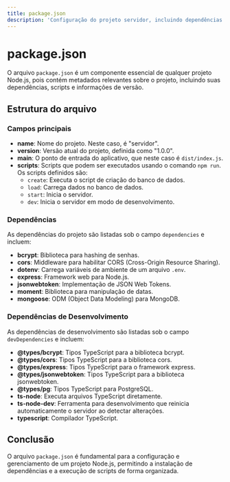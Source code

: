 ```yaml
---
title: package.json
description: 'Configuração do projeto servidor, incluindo dependências e scripts.'
---
```


# package.json

O arquivo `package.json` é um componente essencial de qualquer projeto Node.js, pois contém metadados relevantes sobre o projeto, incluindo suas dependências, scripts e informações de versão.

## Estrutura do arquivo

### Campos principais

- **name**: Nome do projeto. Neste caso, é "servidor".
- **version**: Versão atual do projeto, definida como "1.0.0".
- **main**: O ponto de entrada do aplicativo, que neste caso é `dist/index.js`.
- **scripts**: Scripts que podem ser executados usando o comando `npm run`. Os scripts definidos são:
  - `create`: Executa o script de criação do banco de dados.
  - `load`: Carrega dados no banco de dados.
  - `start`: Inicia o servidor.
  - `dev`: Inicia o servidor em modo de desenvolvimento.

### Dependências

As dependências do projeto são listadas sob o campo `dependencies` e incluem:

- **bcrypt**: Biblioteca para hashing de senhas.
- **cors**: Middleware para habilitar CORS (Cross-Origin Resource Sharing).
- **dotenv**: Carrega variáveis de ambiente de um arquivo `.env`.
- **express**: Framework web para Node.js.
- **jsonwebtoken**: Implementação de JSON Web Tokens.
- **moment**: Biblioteca para manipulação de datas.
- **mongoose**: ODM (Object Data Modeling) para MongoDB.

### Dependências de Desenvolvimento

As dependências de desenvolvimento são listadas sob o campo `devDependencies` e incluem:

- **@types/bcrypt**: Tipos TypeScript para a biblioteca bcrypt.
- **@types/cors**: Tipos TypeScript para a biblioteca cors.
- **@types/express**: Tipos TypeScript para o framework express.
- **@types/jsonwebtoken**: Tipos TypeScript para a biblioteca jsonwebtoken.
- **@types/pg**: Tipos TypeScript para PostgreSQL.
- **ts-node**: Executa arquivos TypeScript diretamente.
- **ts-node-dev**: Ferramenta para desenvolvimento que reinicia automaticamente o servidor ao detectar alterações.
- **typescript**: Compilador TypeScript.

## Conclusão

O arquivo `package.json` é fundamental para a configuração e gerenciamento de um projeto Node.js, permitindo a instalação de dependências e a execução de scripts de forma organizada.